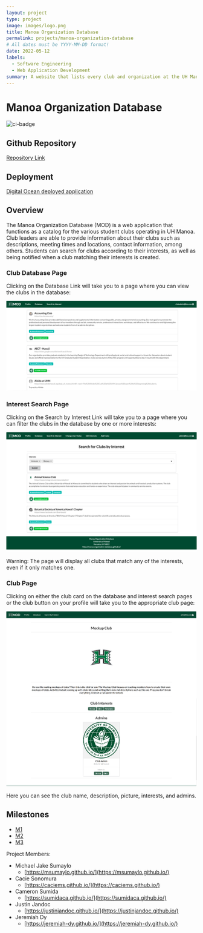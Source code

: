 ```yaml
---
layout: project
type: project
image: images/logo.png
title: Manoa Organization Database
permalink: projects/manoa-organization-database
# All dates must be YYYY-MM-DD format!
date: 2022-05-12
labels:
  - Software Engineering
  - Web Application Development
summary: A website that lists every club and organization at the UH Manoa campus so that students are able to participate in student activities.
---
```


# Manoa Organization Database

![ci-badge](https://github.com/manoa-organization-database/manoa-organization-database/workflows/ci-manoa-organization-database/badge.svg)

## Github Repository
[Repository Link](https://github.com/manoa-organization-database/manoa-organization-database)

## Deployment
[Digital Ocean deployed application](https://manoa-organization-database.xyz/)

## Overview

The Manoa Organization Database (MOD) is a web application that functions as a catalog for the various student clubs operating in UH Manoa. Club leaders are able to provide information about their clubs such as descriptions, meeting times and locations, contact information, among others. Students can search for clubs according to their interests, as well as being notified when a club matching their interests is created. 

### Club Database Page

Clicking on the Database Link will take you to a page where you can view the clubs in the database:

<img class="ui medium right floated rounded image" src="../images/club-database2.png">

### Interest Search Page

Clicking on the Search by Interest Link will take you to a page where you can filter the clubs in the database by one or more interests:

<img class="ui medium right floated rounded image" src="../images/interest-search2.png">

Warning: The page will display all clubs that match any of the interests, even if it only matches one.

### Club Page

Clicking on either the club card on the database and interest search pages or the club button on your profile will take you to the appropriate club page:

<img class="ui medium right floated rounded image" src="../images/club-page.png">

Here you can see the club name, description, picture, interests, and admins.

## Milestones
* [M1](https://github.com/manoa-organization-database/manoa-organization-database/projects/1)
* [M2](https://github.com/manoa-organization-database/manoa-organization-database/projects/3)
* [M3](https://github.com/manoa-organization-database/manoa-organization-database/projects/4)

Project Members:
* Michael Jake Sumaylo
  * [https://msumaylo.github.io/](https://msumaylo.github.io/) 
* Cacie Sonomura
  * [https://caciems.github.io/](https://caciems.github.io/)
* Cameron Sumida
  * [https://sumidaca.github.io/](https://sumidaca.github.io/)
* Justin Jandoc
  * [https://justinjandoc.github.io/](https://justinjandoc.github.io/)
* Jeremiah Dy
  * [https://jeremiah-dy.github.io/](https://jeremiah-dy.github.io/)
